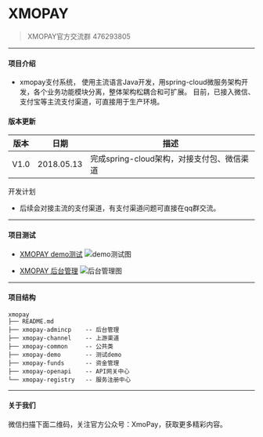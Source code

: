 # XMOPAY

> XMOPAY官方交流群 476293805

---

#### 项目介绍
* xmopay支付系统， 使用主流语言Java开发，用spring-cloud微服务架构开发，各个业务功能模块分离，整体架构松耦合和可扩展。
目前，已接入微信、支付宝等主流支付渠道，可直接用于生产环境。

#### 版本更新
 版本 | 日期 | 描述 
---  |  --- | ---
V1.0 | 2018.05.13| 完成spring-cloud架构，对接支付包、微信渠道

开发计划
* 后续会对接主流的支付渠道，有支付渠道问题可直接在qq群交流。

---

#### 项目测试

* [XMOPAY demo测试](http://demo.xmopay.com/)
![demo测试图](https://github.com/xmopay/sources/blob/master/demo.png)

* [XMOPAY 后台管理](http://admincp.xmopay.com/user/login)
![后台管理图](https://github.com/xmopay/sources/blob/master/admincp.png)

---

#### 项目结构
    xmopay
    ├── README.md
    ├── xmopay-admincp    -- 后台管理
    ├── xmopay-channel    -- 上游渠道
    ├── xmopay-common     -- 公共类
    ├── xmopay-demo       -- 测试demo
    ├── xmopay-funds      -- 资金管理
    ├── xmopay-openapi    -- API网关中心
    └── xmopay-registry   -- 服务注册中心

---

#### 关于我们
微信扫描下面二维码，关注官方公众号：XmoPay，获取更多精彩内容。